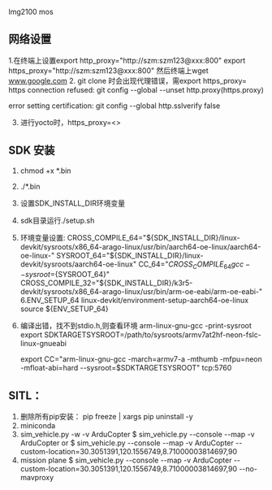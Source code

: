 lmg2100  mos

## 网络设置
1.在终端上设置export http_proxy="http://szm:szm123@xxx:800"
             export https_proxy="http://szm:szm123@xxx:800"
 然后终端上wget www.google.com
2. git clone 时会出现代理错误，需export https_proxy=
   https connection refused: git config --global --unset http.proxy(https.proxy)

   error setting certification:  git config --global http.sslverify false

3. 进行yocto时，https_proxy=<>






## SDK 安装
1. chmod +x *.bin
2. ./*.bin
3. 设置SDK_INSTALL_DIR环境变量
4. sdk目录运行./setup.sh
5. 环境变量设置:
    CROSS_COMPILE_64="${SDK_INSTALL_DIR}/linux-devkit/sysroots/x86_64-arago-linux/usr/bin/aarch64-oe-linux/aarch64-oe-linux-"
    SYSROOT_64="${SDK_INSTALL_DIR}/linux-devkit/sysroots/aarch64-oe-linux"
    CC_64="${CROSS_COMPILE_64}gcc --sysroot=${SYSROOT_64}"
    CROSS_COMPILE_32="${SDK_INSTALL_DIR}/k3r5-devkit/sysroots/x86_64-arago-linux/usr/bin/arm-oe-eabi/arm-oe-eabi-"
6.ENV_SETUP_64  linux-devkit/environment-setup-aarch64-oe-linux
   source ${ENV_SETUP_64}
7. 编译出错，找不到stdio.h,则查看环境
   arm-linux-gnu-gcc -print-sysroot
   export SDKTARGETSYSROOT=/path/to/sysroots/armv7at2hf-neon-fslc-linux-gnueabi

   export CC="arm-linux-gnu-gcc -march=armv7-a -mthumb -mfpu=neon -mfloat-abi=hard --sysroot=$SDKTARGETSYSROOT"
   tcp:5760
   




 ## SITL：
 1. 删除所有pip安装： pip freeze | xargs pip uninstall -y
 2. miniconda
 3. sim_vehicle.py -w -v ArduCopter
     $ sim_vehicle.py --console --map -v ArduCopter
     or
     $ sim_vehicle.py --console --map -v ArduCopter --custom-location=30.3051391,120.1556749,8.71000003814697,90
  4. mission plane
     $ sim_vehicle.py --console --map -v ArduCopter --custom-location=30.3051391,120.1556749,8.71000003814697,90 --no-mavproxy


